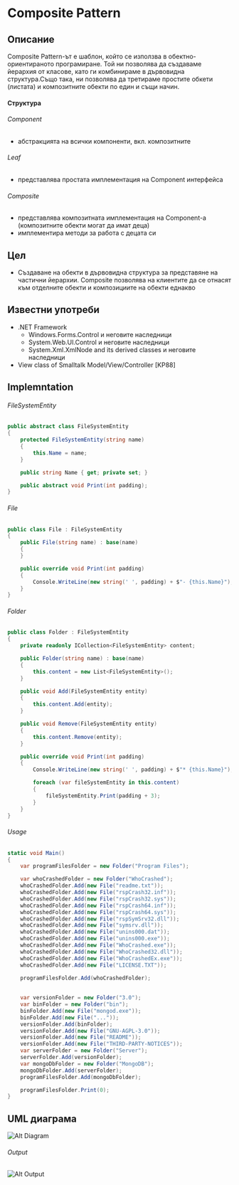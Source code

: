 # Composite Pattern

## Описание
Composite Pattern-ът е шаблон, който се използва в обектно-ориентираното програмиране. Той ни позволява да създаваме йерархия от класове, като ги комбинираме в дървовидна структура.Също така, ни позволява да третираме простите обкети (листата) и композитните обекти по един и същи начин.

#### Структура
###### Component
* абстракцията на всички компоненти, вкл. композитните

###### Leaf
* представлява простата имплементация на Component интерфейса
 
###### Composite
* представлява композитната имплементация на Component-a (композитните обекти могат да имат деца)
* имплементира методи за работа с децата си

## Цел
 * Създаване на обекти в дървовидна структура за представяне на частични йерархии. Composite позволява на клиентите да се отнасят към отделните обекти и композициите на обекти еднакво

## Известни употреби
 *  .NET Framework
	* Windows.Forms.Control и неговите наследници
	* System.Web.UI.Control и  неговите наследници
	* System.Xml.XmlNode and its derived classes и  неговите наследници
 * View class of Smalltalk Model/View/Controller [KP88]

## Implemntation
###### FileSystemEntity
~~~c#
public abstract class FileSystemEntity
{
    protected FileSystemEntity(string name)
    {
        this.Name = name;
    }

    public string Name { get; private set; }

    public abstract void Print(int padding);
}
~~~

###### File
~~~c#
public class File : FileSystemEntity
{
    public File(string name) : base(name)
    {
    }

    public override void Print(int padding)
    {
        Console.WriteLine(new string(' ', padding) + $"- {this.Name}");
    }
}
~~~

###### Folder
~~~c#
public class Folder : FileSystemEntity
{
    private readonly ICollection<FileSystemEntity> content; 

    public Folder(string name) : base(name)
    {
        this.content = new List<FileSystemEntity>();
    }

    public void Add(FileSystemEntity entity)
    {
        this.content.Add(entity);
    }

    public void Remove(FileSystemEntity entity)
    {
        this.content.Remove(entity);
    }

    public override void Print(int padding)
    {
        Console.WriteLine(new string(' ', padding) + $"* {this.Name}");

        foreach (var fileSystemEntity in this.content)
        {
            fileSystemEntity.Print(padding + 3);
        }
    }
}
~~~

###### Usage
~~~c#
static void Main()
{
    var programFilesFolder = new Folder("Program Files");

    var whoCrashedFolder = new Folder("WhoCrashed");
    whoCrashedFolder.Add(new File("readme.txt"));
    whoCrashedFolder.Add(new File("rspCrash32.inf"));
    whoCrashedFolder.Add(new File("rspCrash32.sys"));
    whoCrashedFolder.Add(new File("rspCrash64.inf"));
    whoCrashedFolder.Add(new File("rspCrash64.sys"));
    whoCrashedFolder.Add(new File("rspSymSrv32.dll"));
    whoCrashedFolder.Add(new File("symsrv.dll"));
    whoCrashedFolder.Add(new File("unins000.dat"));
    whoCrashedFolder.Add(new File("unins000.exe"));
    whoCrashedFolder.Add(new File("WhoCrashed.exe"));
    whoCrashedFolder.Add(new File("WhoCrashed32.dll"));
    whoCrashedFolder.Add(new File("WhoCrashedEx.exe"));
    whoCrashedFolder.Add(new File("LICENSE.TXT"));

    programFilesFolder.Add(whoCrashedFolder);
    
    
    var versionFolder = new Folder("3.0");
    var binFolder = new Folder("bin");
    binFolder.Add(new File("mongod.exe"));
    binFolder.Add(new File("..."));
    versionFolder.Add(binFolder);
    versionFolder.Add(new File("GNU-AGPL-3.0"));
    versionFolder.Add(new File("README"));
    versionFolder.Add(new File("THIRD-PARTY-NOTICES"));
    var serverFolder = new Folder("Server");
    serverFolder.Add(versionFolder);
    var mongoDbFolder = new Folder("MongoDB");
    mongoDbFolder.Add(serverFolder);
    programFilesFolder.Add(mongoDbFolder);

    programFilesFolder.Print(0);
}
~~~

## UML  диаграма
![Alt Diagram](https://github.com/dushka-dragoeva/TelerikSeson2016/blob/master/Programing%20C%23/Design%20Patterns/04.%20Structural-Design-Patterns/Images/Composite-Diagram.png)

###### Output
![Alt Output](https://github.com/dushka-dragoeva/TelerikSeson2016/blob/master/Programing%20C%23/Design%20Patterns/04.%20Structural-Design-Patterns/Images/Composite-Output.png)
